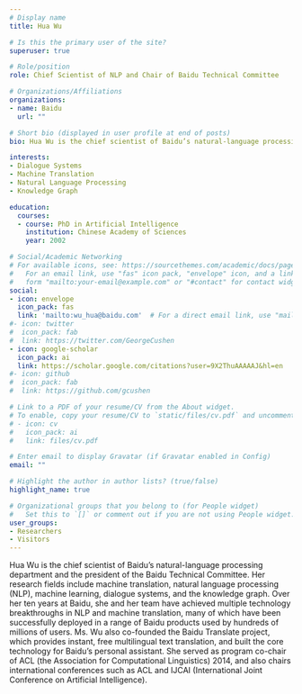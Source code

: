 ```yaml
---
# Display name
title: Hua Wu

# Is this the primary user of the site?
superuser: true

# Role/position
role: Chief Scientist of NLP and Chair of Baidu Technical Committee

# Organizations/Affiliations
organizations:
- name: Baidu
  url: ""

# Short bio (displayed in user profile at end of posts)
bio: Hua Wu is the chief scientist of Baidu’s natural-language processing department and the president of the Baidu Technical Committee.

interests:
- Dialogue Systems
- Machine Translation
- Natural Language Processing
- Knowledge Graph

education:
  courses:
  - course: PhD in Artificial Intelligence
    institution: Chinese Academy of Sciences
    year: 2002

# Social/Academic Networking
# For available icons, see: https://sourcethemes.com/academic/docs/page-builder/#icons
#   For an email link, use "fas" icon pack, "envelope" icon, and a link in the
#   form "mailto:your-email@example.com" or "#contact" for contact widget.
social:
- icon: envelope
  icon_pack: fas
  link: 'mailto:wu_hua@baidu.com'  # For a direct email link, use "mailto:test@example.org".
#- icon: twitter
#  icon_pack: fab
#  link: https://twitter.com/GeorgeCushen
- icon: google-scholar
  icon_pack: ai
  link: https://scholar.google.com/citations?user=9X2ThuAAAAAJ&hl=en
#- icon: github
#  icon_pack: fab
#  link: https://github.com/gcushen

# Link to a PDF of your resume/CV from the About widget.
# To enable, copy your resume/CV to `static/files/cv.pdf` and uncomment the lines below.
# - icon: cv
#   icon_pack: ai
#   link: files/cv.pdf

# Enter email to display Gravatar (if Gravatar enabled in Config)
email: ""

# Highlight the author in author lists? (true/false)
highlight_name: true

# Organizational groups that you belong to (for People widget)
#   Set this to `[]` or comment out if you are not using People widget.
user_groups:
- Researchers
- Visitors
---
```


Hua Wu is the chief scientist of Baidu’s natural-language processing department and the president of the Baidu Technical Committee. Her research fields include machine translation, natural language processing (NLP), machine learning, dialogue systems, and the knowledge graph. Over her ten years at Baidu, she and her team have achieved multiple technology breakthroughs in NLP and machine translation, many of which have been successfully deployed in a range of Baidu products used by hundreds of millions of users. Ms. Wu also co-founded the Baidu Translate project, which provides instant, free multilingual text translation, and built the core technology for Baidu’s personal assistant. She served as program co-chair of ACL (the Association for Computational Linguistics) 2014, and also chairs international conferences such as ACL and IJCAI (International Joint Conference on Artificial Intelligence). 